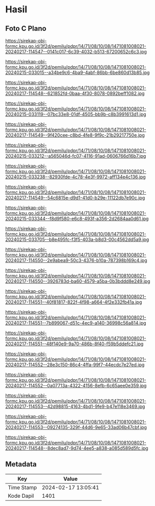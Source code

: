 # Hasil

## Foto C Plano

https://sirekap-obj-formc.kpu.go.id/3f2d/pemilu/pdpr/14/71/08/10/08/1471081008021-20240217-114547--0141c017-6c39-4032-b513-67200652c6c3.jpg

https://sirekap-obj-formc.kpu.go.id/3f2d/pemilu/pdpr/14/71/08/10/08/1471081008021-20240215-033015--a34be9c6-4ba9-4abf-86bb-6be860d13b85.jpg

https://sirekap-obj-formc.kpu.go.id/3f2d/pemilu/pdpr/14/71/08/10/08/1471081008021-20240217-114548--621852fd-0baa-4f30-8078-0892beff1082.jpg

https://sirekap-obj-formc.kpu.go.id/3f2d/pemilu/pdpr/14/71/08/10/08/1471081008021-20240215-033119--07bc33e8-01df-4505-bb9b-c8b3991613d1.jpg

https://sirekap-obj-formc.kpu.go.id/3f2d/pemilu/pdpr/14/71/08/10/08/1471081008021-20240217-114549--9f420cee-c8bd-4fe8-9f9c-21b29217750e.jpg

https://sirekap-obj-formc.kpu.go.id/3f2d/pemilu/pdpr/14/71/08/10/08/1471081008021-20240215-033212--a565046d-fc07-4116-91ad-0606766d16b7.jpg

https://sirekap-obj-formc.kpu.go.id/3f2d/pemilu/pdpr/14/71/08/10/08/1471081008021-20240215-033238--82930fde-4c78-4e3f-9972-aff134e4c136.jpg

https://sirekap-obj-formc.kpu.go.id/3f2d/pemilu/pdpr/14/71/08/10/08/1471081008021-20240217-114549--54c6815e-d9d1-41d0-b29e-11122db7e90c.jpg

https://sirekap-obj-formc.kpu.go.id/3f2d/pemilu/pdpr/14/71/08/10/08/1471081008021-20240215-033344--f8d9f580-e6c8-493f-a356-2d2684aa0d61.jpg

https://sirekap-obj-formc.kpu.go.id/3f2d/pemilu/pdpr/14/71/08/10/08/1471081008021-20240215-033705--b8e495fc-f3f5-403a-b8d3-00c4562dd5a9.jpg

https://sirekap-obj-formc.kpu.go.id/3f2d/pemilu/pdpr/14/71/08/10/08/1471081008021-20240217-114550--2e9abea9-50c3-4376-b10a-787398b169c4.jpg

https://sirekap-obj-formc.kpu.go.id/3f2d/pemilu/pdpr/14/71/08/10/08/1471081008021-20240217-114550--3926783d-ba60-4579-a5ba-0b3bddd8e249.jpg

https://sirekap-obj-formc.kpu.go.id/3f2d/pemilu/pdpr/14/71/08/10/08/1471081008021-20240217-114551--40f81817-822f-4f98-a664-4f2e332fb41a.jpg

https://sirekap-obj-formc.kpu.go.id/3f2d/pemilu/pdpr/14/71/08/10/08/1471081008021-20240217-114551--7b899067-d51c-4ec9-a140-36998c56a814.jpg

https://sirekap-obj-formc.kpu.go.id/3f2d/pemilu/pdpr/14/71/08/10/08/1471081008021-20240217-114551--48f140e9-9a70-486b-8f40-f59b5ddefc21.jpg

https://sirekap-obj-formc.kpu.go.id/3f2d/pemilu/pdpr/14/71/08/10/08/1471081008021-20240217-114552--28e3c150-86c4-4ffa-99f7-44ecdc7e27ed.jpg

https://sirekap-obj-formc.kpu.go.id/3f2d/pemilu/pdpr/14/71/08/10/08/1471081008021-20240217-114552--0a07713a-4322-4156-8efb-6c65aee0e359.jpg

https://sirekap-obj-formc.kpu.go.id/3f2d/pemilu/pdpr/14/71/08/10/08/1471081008021-20240217-114553--42d98815-4163-4bd1-9fe9-b47e118e3469.jpg

https://sirekap-obj-formc.kpu.go.id/3f2d/pemilu/pdpr/14/71/08/10/08/1471081008021-20240217-114553--09274135-329f-44d6-9e65-33ad06b47cbf.jpg

https://sirekap-obj-formc.kpu.go.id/3f2d/pemilu/pdpr/14/71/08/10/08/1471081008021-20240217-114548--8dec8ad7-9d74-4ee5-a838-a085d589d5fc.jpg


## Metadata

| Key        | Value               |
| ---------- | ------------------- |
| Time Stamp | 2024-02-17 13:05:41 |
| Kode Dapil | 1401                |



